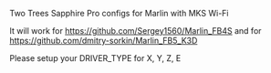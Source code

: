 Two Trees Sapphire Pro configs for Marlin with MKS Wi-Fi

It will work for
https://github.com/Sergey1560/Marlin_FB4S
and for
https://github.com/dmitry-sorkin/Marlin_FB5_K3D

Please setup your DRIVER_TYPE for X, Y, Z, E
